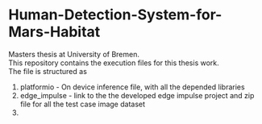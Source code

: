 # Human-Detection-System-for-Mars-Habitat
Masters thesis at University of Bremen.\
This repository contains the execution files for this thesis work.\
The file is structured as
1. platformio - On device inference file, with all the depended libraries
2. edge_impulse - link to the the developed edge impulse project and zip file for all the test case image dataset
3. 


